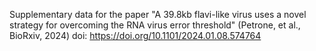 Supplementary data for the paper "A 39.8kb flavi-like virus uses a novel strategy for overcoming
the RNA virus error threshold" (Petrone, et al., BioRxiv, 2024)
doi: https://doi.org/10.1101/2024.01.08.574764
